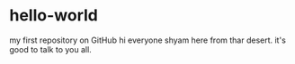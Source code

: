 # hello-world
my first repository on GitHub 
hi everyone shyam here from thar desert. 
it's good to talk to you all.
